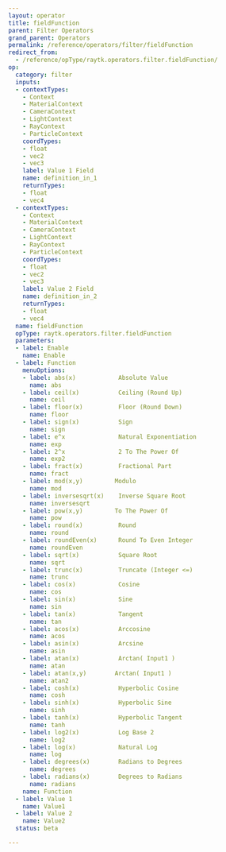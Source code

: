 ```yaml
---
layout: operator
title: fieldFunction
parent: Filter Operators
grand_parent: Operators
permalink: /reference/operators/filter/fieldFunction
redirect_from:
  - /reference/opType/raytk.operators.filter.fieldFunction/
op:
  category: filter
  inputs:
  - contextTypes:
    - Context
    - MaterialContext
    - CameraContext
    - LightContext
    - RayContext
    - ParticleContext
    coordTypes:
    - float
    - vec2
    - vec3
    label: Value 1 Field
    name: definition_in_1
    returnTypes:
    - float
    - vec4
  - contextTypes:
    - Context
    - MaterialContext
    - CameraContext
    - LightContext
    - RayContext
    - ParticleContext
    coordTypes:
    - float
    - vec2
    - vec3
    label: Value 2 Field
    name: definition_in_2
    returnTypes:
    - float
    - vec4
  name: fieldFunction
  opType: raytk.operators.filter.fieldFunction
  parameters:
  - label: Enable
    name: Enable
  - label: Function
    menuOptions:
    - label: abs(x)            Absolute Value
      name: abs
    - label: ceil(x)           Ceiling (Round Up)
      name: ceil
    - label: floor(x)          Floor (Round Down)
      name: floor
    - label: sign(x)           Sign
      name: sign
    - label: e^x               Natural Exponentiation
      name: exp
    - label: 2^x               2 To The Power Of
      name: exp2
    - label: fract(x)          Fractional Part
      name: fract
    - label: mod(x,y)         Modulo
      name: mod
    - label: inversesqrt(x)    Inverse Square Root
      name: inversesqrt
    - label: pow(x,y)         To The Power Of
      name: pow
    - label: round(x)          Round
      name: round
    - label: roundEven(x)      Round To Even Integer
      name: roundEven
    - label: sqrt(x)           Square Root
      name: sqrt
    - label: trunc(x)          Truncate (Integer <=)
      name: trunc
    - label: cos(x)            Cosine
      name: cos
    - label: sin(x)            Sine
      name: sin
    - label: tan(x)            Tangent
      name: tan
    - label: acos(x)           Arccosine
      name: acos
    - label: asin(x)           Arcsine
      name: asin
    - label: atan(x)           Arctan( Input1 )
      name: atan
    - label: atan(x,y)        Arctan( Input1 )
      name: atan2
    - label: cosh(x)           Hyperbolic Cosine
      name: cosh
    - label: sinh(x)           Hyperbolic Sine
      name: sinh
    - label: tanh(x)           Hyperbolic Tangent
      name: tanh
    - label: log2(x)           Log Base 2
      name: log2
    - label: log(x)            Natural Log
      name: log
    - label: degrees(x)        Radians to Degrees
      name: degrees
    - label: radians(x)        Degrees to Radians
      name: radians
    name: Function
  - label: Value 1
    name: Value1
  - label: Value 2
    name: Value2
  status: beta

---
```

